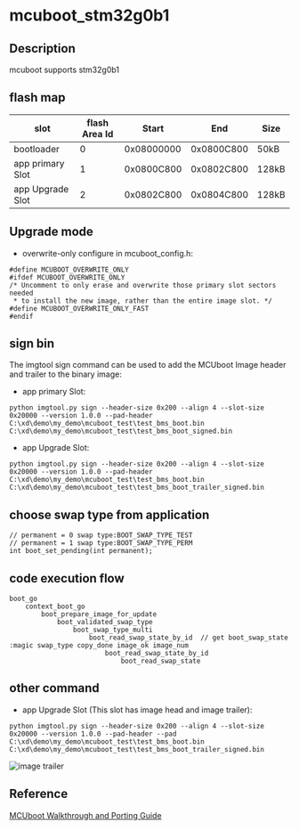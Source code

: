 # mcuboot_stm32g0b1
## Description
mcuboot supports stm32g0b1

## flash map
|slot                |flash Area Id     |Start       |End           |Size |
| ------------------ | ---------------- | ---------- | ------------ | --- |
|bootloader          |0                 |0x08000000  |0x0800C800    |50kB |
|app primary Slot    |1                 |0x0800C800  |0x0802C800    |128kB|
|app Upgrade Slot    |2                 |0x0802C800  |0x0804C800    |128kB| 

## Upgrade mode
- overwrite-only configure in mcuboot_config.h:
```
#define MCUBOOT_OVERWRITE_ONLY
#ifdef MCUBOOT_OVERWRITE_ONLY
/* Uncomment to only erase and overwrite those primary slot sectors needed
 * to install the new image, rather than the entire image slot. */
#define MCUBOOT_OVERWRITE_ONLY_FAST
#endif
```

## sign bin
The imgtool sign command can be used to add the MCUboot Image header and trailer to the binary image:

- app primary Slot:

```
python imgtool.py sign --header-size 0x200 --align 4 --slot-size 0x20000 --version 1.0.0 --pad-header C:\xd\demo\my_demo\mcuboot_test\test_bms_boot.bin C:\xd\demo\my_demo\mcuboot_test\test_bms_boot_signed.bin
```

- app Upgrade Slot:
```
python imgtool.py sign --header-size 0x200 --align 4 --slot-size 0x20000 --version 1.0.0 --pad-header C:\xd\demo\my_demo\mcuboot_test\test_bms_boot.bin C:\xd\demo\my_demo\mcuboot_test\test_bms_boot_trailer_signed.bin
```

## choose swap type from application
```
// permanent = 0 swap type:BOOT_SWAP_TYPE_TEST
// permanent = 1 swap type:BOOT_SWAP_TYPE_PERM 
int boot_set_pending(int permanent);
```

## code execution flow
```
boot_go
	context_boot_go
		boot_prepare_image_for_update
			boot_validated_swap_type
				boot_swap_type_multi
                    boot_read_swap_state_by_id  // get boot_swap_state :magic swap_type copy_done image_ok image_num
                        boot_read_swap_state_by_id
                            boot_read_swap_state
```

## other command
- app Upgrade Slot (This slot has image head and image trailer):
```
python imgtool.py sign --header-size 0x200 --align 4 --slot-size 0x20000 --version 1.0.0 --pad-header --pad C:\xd\demo\my_demo\mcuboot_test\test_bms_boot.bin C:\xd\demo\my_demo\mcuboot_test\test_bms_boot_trailer_signed.bin
```
![image trailer](\\app_upgrade_bin_image_trailer.png)

## Reference
[MCUboot Walkthrough and Porting Guide](https://interrupt.memfault.com/blog/mcuboot-overview)
